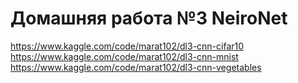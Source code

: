 # Домашняя работа №3 NeiroNet
https://www.kaggle.com/code/marat102/dl3-cnn-cifar10 
https://www.kaggle.com/code/marat102/dl3-cnn-mnist 
https://www.kaggle.com/code/marat102/dl3-cnn-vegetables
